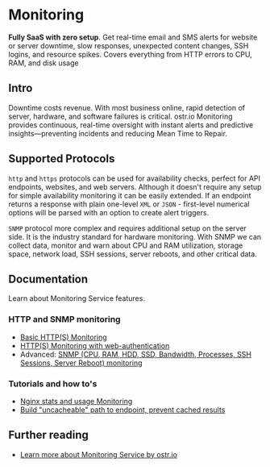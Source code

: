 # Monitoring

__Fully SaaS with zero setup__. Get real-time email and SMS alerts for website or server downtime, slow responses, unexpected content changes, SSH logins, and resource spikes. Covers everything from HTTP errors to CPU, RAM, and disk usage

## Intro

Downtime costs revenue. With most business online, rapid detection of server, hardware, and software failures is critical. ostr.io Monitoring provides continuous, real-time oversight with instant alerts and predictive insights—preventing incidents and reducing Mean Time to Repair.

## Supported Protocols

`http` and `https` protocols can be used for availability checks, perfect for API endpoints, websites, and web servers. Although it doesn't require any setup for simple availability monitoring it can be easily extended. If an endpoint returns a response with plain one-level `XML` or `JSON` - first-level numerical options will be parsed with an option to create alert triggers.

`SNMP` protocol more complex and requires additional setup on the server side. It is the industry standard for hardware monitoring. With SNMP we can collect data, monitor and warn about CPU and RAM utilization, storage space, network load, SSH sessions, server reboots, and other critical data.

## Documentation

Learn about Monitoring Service features.

### HTTP and SNMP monitoring

- [Basic HTTP(S) Monitoring](https://github.com/veliovgroup/ostrio/blob/master/docs/monitoring/basics.md)
- [HTTP(S) Monitoring with web-authentication](https://github.com/veliovgroup/ostrio/blob/master/docs/monitoring/with-auth.md)
- Advanced: [SNMP (CPU, RAM, HDD, SSD, Bandwidth, Processes, SSH Sessions, Server Reboot) monitoring](https://github.com/veliovgroup/ostrio/blob/master/docs/monitoring/snmp.md)

### Tutorials and how to's

- [Nginx stats and usage Monitoring](https://github.com/veliovgroup/ostrio/blob/master/docs/monitoring/nginx-stats.md)
- [Build "uncacheable" path to endpoint, prevent cached results](https://github.com/veliovgroup/ostrio/blob/master/docs/monitoring/custom-path.md)

## Further reading

- [Learn more about Monitoring Service by ostr.io](https://ostr.io/info/monitoring)
